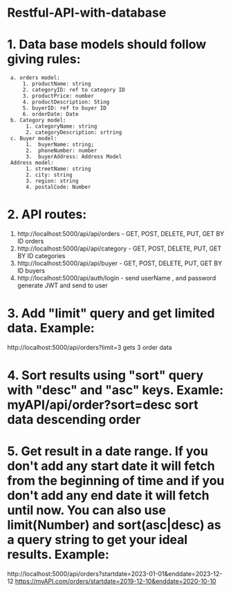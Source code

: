 # Restful-API-with-database

# 1. Data base models should follow giving rules:
     a. orders model:
         1. productName: string
         2. categoryID: ref to category ID
         3. productPrice: number
         4. productDescription: Sting
         5. buyerID: ref to buyer ID
         6. orderDate: Date
     b. Category model:
          1. categoryName: string
          2. categoryDescription: srtring
     c. Buyer model:
          1.  buyerName: string;
          2.  phoneNumber: number
          3.  buyerAddress: Address Model
     Address model:
          1. streetName: string
          2. city: string
          3. region: string
          4. postalCode: Number 

# 2. API routes: 

1. http://localhost:5000/api/api/orders - GET, POST, DELETE, PUT, GET BY ID orders
2. http://localhost:5000/api/api/category - GET, POST, DELETE, PUT, GET BY ID categories
3. http://localhost:5000/api/api/buyer - GET, POST, DELETE, PUT, GET BY ID buyers
4. http://localhost:5000/api/auth/login - send userName , and password generate JWT and send to user

# 3. Add  "limit" query and get limited data. Example:   
http://localhost:5000/api/orders?limit=3 gets 3 order data


# 4. Sort results using "sort" query with "desc" and "asc" keys. Examle:  myAPI/api/order?sort=desc sort data descending order


# 5. Get result in a date range. If you don't add any start date it will fetch from the beginning of time and if you don't add any end date it will fetch until now. You can also use limit(Number) and sort(asc|desc) as a query string to get your ideal results. Example:

http://localhost:5000/api/orders?startdate=2023-01-01&enddate=2023-12-12
https://myAPI.com/orders/startdate=2019-12-10&enddate=2020-10-10
